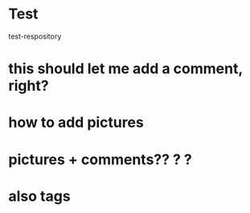 # Test
test-respository

# this should let me add a comment, right?
# how to add pictures
# pictures + comments?? ? ?
# also tags
